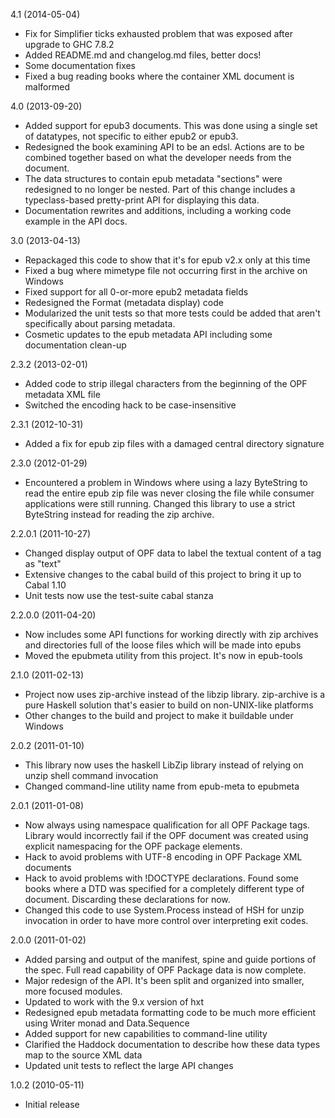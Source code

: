 4.1 (2014-05-04)

   * Fix for Simplifier ticks exhausted problem that was exposed
     after upgrade to GHC 7.8.2
   * Added README.md and changelog.md files, better docs!
   * Some documentation fixes
   * Fixed a bug reading books where the container XML document is malformed


4.0 (2013-09-20)

   * Added support for epub3 documents. This was done using a single
     set of datatypes, not specific to either epub2 or epub3.
   * Redesigned the book examining API to be an edsl. Actions are to be
     combined together based on what the developer needs from the document.
   * The data structures to contain epub metadata "sections" were
     redesigned to no longer be nested. Part of this change includes a
     typeclass-based pretty-print API for displaying this data.
   * Documentation rewrites and additions, including a working code
     example in the API docs.


3.0 (2013-04-13)

   * Repackaged this code to show that it's for epub v2.x only at
     this time
   * Fixed a bug where mimetype file not occurring first in the archive
     on Windows
   * Fixed support for all 0-or-more epub2 metadata fields
   * Redesigned the Format (metadata display) code
   * Modularized the unit tests so that more tests could be added that
     aren't specifically about parsing metadata.
   * Cosmetic updates to the epub metadata API including some
     documentation clean-up


2.3.2 (2013-02-01)

   * Added code to strip illegal characters from the beginning of the
     OPF metadata XML file
   * Switched the encoding hack to be case-insensitive


2.3.1 (2012-10-31)

   * Added a fix for epub zip files with a damaged central directory
     signature


2.3.0 (2012-01-29)

   * Encountered a problem in Windows where using a lazy ByteString
     to read the entire epub zip file was never closing the file while
     consumer applications were still running. Changed this library to
     use a strict ByteString instead for reading the zip archive.


2.2.0.1 (2011-10-27)

   * Changed display output of OPF data to label the textual content of
     a tag as "text"
   * Extensive changes to the cabal build of this project to bring it
     up to Cabal 1.10
   * Unit tests now use the test-suite cabal stanza


2.2.0.0 (2011-04-20)

   * Now includes some API functions for working directly with zip
     archives and directories full of the loose files which will be made
     into epubs
   * Moved the epubmeta utility from this project. It's now in epub-tools


2.1.0 (2011-02-13)

   * Project now uses zip-archive instead of the libzip
     library. zip-archive is a pure Haskell solution that's easier to
     build on non-UNIX-like platforms
   * Other changes to the build and project to make it buildable under
     Windows


2.0.2 (2011-01-10)

   * This library now uses the haskell LibZip library instead of relying
     on unzip shell command invocation
   * Changed command-line utility name from epub-meta to epubmeta


2.0.1 (2011-01-08)

   * Now always using namespace qualification for all OPF Package
     tags. Library would incorrectly fail if the OPF document was created
     using explicit namespacing for the OPF package elements.
   * Hack to avoid problems with UTF-8 encoding in OPF Package XML
     documents
   * Hack to avoid problems with !DOCTYPE declarations. Found some
     books where a DTD was specified for a completely different type of
     document. Discarding these declarations for now.
   * Changed this code to use System.Process instead of HSH for unzip
     invocation in order to have more control over interpreting exit
     codes.


2.0.0 (2011-01-02)

   * Added parsing and output of the manifest, spine and guide portions
     of the spec. Full read capability of OPF Package data is now
     complete.
   * Major redesign of the API. It's been split and organized into
     smaller, more focused modules.
   * Updated to work with the 9.x version of hxt
   * Redesigned epub metadata formatting code to be much more efficient
     using Writer monad and Data.Sequence
   * Added support for new capabilities to command-line utility
   * Clarified the Haddock documentation to describe how these data
     types map to the source XML data
   * Updated unit tests to reflect the large API changes


1.0.2 (2010-05-11)

   * Initial release
